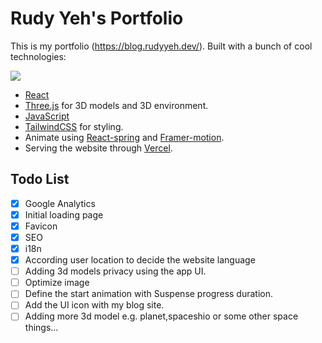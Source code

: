 # Rudy Yeh's Portfolio

This is my portfolio (https://blog.rudyyeh.dev/). Built with a bunch of cool technologies:

![](https://skillicons.dev/icons?i=js,react,tailwind,vite)

- [React](https://reactjs.org/)
- [Three.js](https://threejs.org/) for 3D models and 3D environment.
- [JavaScript](https://developer.mozilla.org/zh-TW/docs/Web/JavaScript)
- [TailwindCSS](https://tailwindcss.com/) for styling.
- Animate using [React-spring](https://react-spring.dev/) and [Framer-motion](https://www.framer.com/motion/).
- Serving the website through [Vercel](https://vercel.com/).

## Todo List

- [x] Google Analytics
- [x] Initial loading page
- [x] Favicon
- [x] SEO
- [x] i18n
- [x] According user location to decide the website language
- [ ] Adding 3d models privacy using the app UI.
- [ ] Optimize image
- [ ] Define the start animation with Suspense progress duration.
- [ ] Add the UI icon with my blog site.
- [ ] Adding more 3d model e.g. planet,spaceshio or some other space things...
